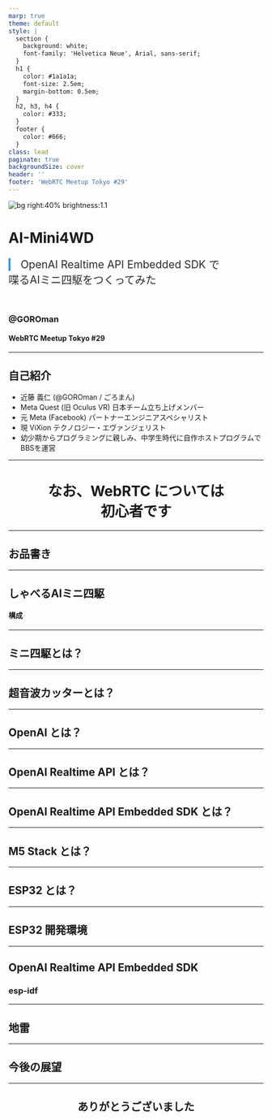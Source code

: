 ```yaml
---
marp: true
theme: default
style: |
  section {
    background: white;
    font-family: 'Helvetica Neue', Arial, sans-serif;
  }
  h1 {
    color: #1a1a1a;
    font-size: 2.5em;
    margin-bottom: 0.5em;
  }
  h2, h3, h4 {
    color: #333;
  }
  footer {
    color: #666;
  }
class: lead
paginate: true
backgroundSize: cover
header: ''
footer: 'WebRTC Meetup Tokyo #29'
---
```


<!-- _class: lead -->

![bg right:40% brightness:1.1](https://raw.githubusercontent.com/GOROman/AI-Mini4WD/main/docs/images/mini4wd.jpg)

# AI-Mini4WD

<span style="font-size: 1.5em; color: #2B2B2B; border-left: 4px solid #3498db; padding-left: 20px">OpenAI Realtime API Embedded SDK で<br>喋るAIミニ四駆をつくってみた</span>

<br>

### @GOROman
#### WebRTC Meetup Tokyo #29

---

## 自己紹介

- 近藤 義仁 (@GOROman / ごろまん)
- Meta Quest (旧 Oculus VR) 日本チーム立ち上げメンバー
- 元 Meta (Facebook) パートナーエンジニアスペシャリスト
- 現 ViXion テクノロジー・エヴァンジェリスト
- 幼少期からプログラミングに親しみ、中学生時代に自作ホストプログラムでBBSを運営

---
# <center>なお、WebRTC については<br/>初心者です</center>
---
## お品書き
---
## しゃべるAIミニ四駆
#### 構成

---
## ミニ四駆とは？
---
## 超音波カッターとは？
---
## OpenAI とは？
---
## OpenAI Realtime API とは？
---
## OpenAI Realtime API Embedded SDK とは？
---
## M5 Stack とは？
---
## ESP32 とは？
---
## ESP32 開発環境
---
## OpenAI Realtime API Embedded SDK

### esp-idf
---
## 地雷
---
## 今後の展望
---
<h2><center>ありがとうございました</center></h2>
